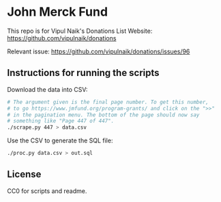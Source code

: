# John Merck Fund

This repo is for Vipul Naik's Donations List Website: https://github.com/vipulnaik/donations

Relevant issue: https://github.com/vipulnaik/donations/issues/96

## Instructions for running the scripts

Download the data into CSV:

```bash
# The argument given is the final page number. To get this number,
# to go https://www.jmfund.org/program-grants/ and click on the ">>"
# in the pagination menu. The bottom of the page should now say
# something like "Page 447 of 447".
./scrape.py 447 > data.csv
```

Use the CSV to generate the SQL file:

```bash
./proc.py data.csv > out.sql
```

## License

CC0 for scripts and readme.
